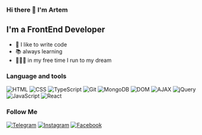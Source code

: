 ### Hi there 👋 I'm Artem 

## I'm a FrontEnd Developer
- 💪 I like to write code
- 📚 always learning
- 🏃🏻‍♂️ in my free time I run to my dream

### Language and tools
![HTML](https://img.shields.io/badge/-HTML-ff8a5d)
![CSS](https://img.shields.io/badge/-CSS-00BFFF)
![TypeScript](https://img.shields.io/badge/-TypeScript-0095b6)
![Git](https://img.shields.io/badge/-Git-e54a1c)
![MongoDB](https://img.shields.io/badge/-MongoDB-02ff8e)
![DOM](https://img.shields.io/badge/-DOM-74a02e)
![AJAX](https://img.shields.io/badge/-AJAX-7b68ee)
![jQuery](https://img.shields.io/badge/-jQuery-6b7ebf)
![JavaScript](https://img.shields.io/badge/-JavaScript-ffbc3b)
![React](https://img.shields.io/badge/-React-00bfff)

### Follow Me
[![Telegram](https://img.shields.io/badge/-Telegram-090909?style=for-the-badge&logo=telegram&logoColor=27A0D9)](https://t.me/Bachynskyi_Artem)
[![Instagram](https://img.shields.io/badge/-Instagram-090909?style=for-the-badge&logo=instagram&logoColor=B4068E)](https://www.instagram.com/bachynskyi_artem/)
[![Facebook](https://img.shields.io/badge/-Facebook-090909?style=for-the-badge&logo=Facebook&logoColor=1195F5)](https://www.facebook.com/DobrakavaKiev)






